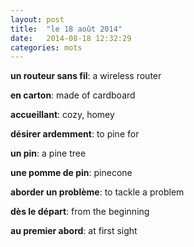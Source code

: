```yaml
---
layout: post
title:  "le 18 août 2014"
date:   2014-08-18 12:32:29
categories: mots
---
```


**un routeur sans fil**: a wireless router

**en carton**: made of cardboard

**accueillant**: cozy, homey

**désirer ardemment**: to pine for

**un pin**: a pine tree

**une pomme de pin**: pinecone

**aborder un problème**: to tackle a problem

**dès le départ**: from the beginning

**au premier abord**: at first sight

